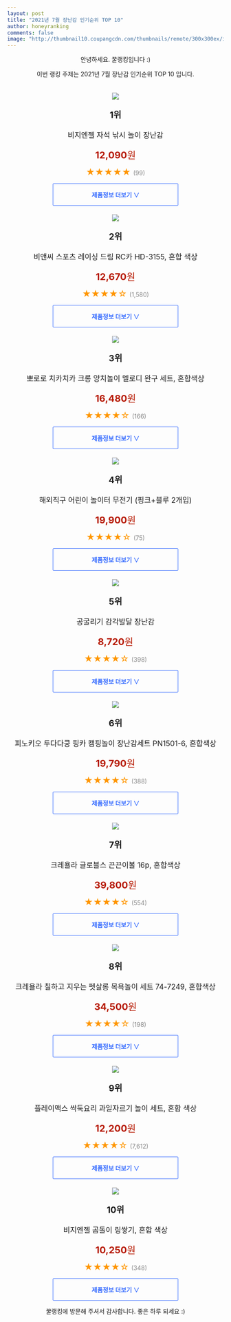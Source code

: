 ```yaml
--- 
layout: post 
title: "2021년 7월 장난감 인기순위 TOP 10" 
author: honeyranking 
comments: false 
image: "http://thumbnail10.coupangcdn.com/thumbnails/remote/300x300ex/image/retail/images/96282736564533-42c354e0-20b6-495d-b3aa-cf43f622cbc5.jpg" 
--- 
```

<p style="text-align: center;">안녕하세요. 꿀랭킹입니다 :)</p> <p style="text-align: center;">이번 랭킹 주제는 2021년 7월 장난감 인기순위 TOP 10 입니다.</p><center><img src="http://thumbnail10.coupangcdn.com/thumbnails/remote/300x300ex/image/retail/images/96282736564533-42c354e0-20b6-495d-b3aa-cf43f622cbc5.jpg" style="margin-top:20px" /></center> <p style="text-align: center; font-size: 20px"><b>1위</b></p> <p style="text-align: center; font-size: 17px">비지엔젤 자석 낚시 놀이 장난감</p> <p style="text-align: center;"><span style="color: #b61800; font-size: 22px;"><b>12,090</b>원</span></p> <p style="text-align: center;"><span style="color: #ff9600; font-size: 20px;">★★★★★ </span><span style="color: #878787;">(99)</span></p> <center><a href="https://coupa.ng/b3d1Vy"> <div style="font-size: 14px; display: inline-block; padding: 15px 90px; color: #346aff; border-radius: 2px; border: 1px solid #346aff; cursor: pointer;"><b>제품정보 더보기 &or;</b></div> </a></center><center><img src="http://thumbnail10.coupangcdn.com/thumbnails/remote/300x300ex/image/retail/images/251330929916398-2c6eb0c1-bab4-49c4-8d73-1b4e27de5eda.jpg" style="margin-top:20px" /></center> <p style="text-align: center; font-size: 20px"><b>2위</b></p> <p style="text-align: center; font-size: 17px">비앤씨 스포츠 레이싱 드림 RC카 HD-3155, 혼합 색상</p> <p style="text-align: center;"><span style="color: #b61800; font-size: 22px;"><b>12,670</b>원</span></p> <p style="text-align: center;"><span style="color: #ff9600; font-size: 20px;">★★★★☆ </span><span style="color: #878787;">(1,580)</span></p> <center><a href="https://coupa.ng/b3d1VA"> <div style="font-size: 14px; display: inline-block; padding: 15px 90px; color: #346aff; border-radius: 2px; border: 1px solid #346aff; cursor: pointer;"><b>제품정보 더보기 &or;</b></div> </a></center><center><img src="http://thumbnail7.coupangcdn.com/thumbnails/remote/300x300ex/image/retail/images/2020/04/14/14/7/c888c580-e464-453f-a576-c7b8825fdaf5.jpg" style="margin-top:20px" /></center> <p style="text-align: center; font-size: 20px"><b>3위</b></p> <p style="text-align: center; font-size: 17px">뽀로로 치카치카 크롱 양치놀이 멜로디 완구 세트, 혼합색상</p> <p style="text-align: center;"><span style="color: #b61800; font-size: 22px;"><b>16,480</b>원</span></p> <p style="text-align: center;"><span style="color: #ff9600; font-size: 20px;">★★★★☆ </span><span style="color: #878787;">(166)</span></p> <center><a href=""> <div style="font-size: 14px; display: inline-block; padding: 15px 90px; color: #346aff; border-radius: 2px; border: 1px solid #346aff; cursor: pointer;"><b>제품정보 더보기 &or;</b></div> </a></center><center><img src="http://thumbnail10.coupangcdn.com/thumbnails/remote/300x300ex/image/vendor_inventory/b1e5/6bd6c3b88d8a6ef20801422aa9c2c133a552b0a5baee512eba69e036dd95.jpg" style="margin-top:20px" /></center> <p style="text-align: center; font-size: 20px"><b>4위</b></p> <p style="text-align: center; font-size: 17px">해외직구 어린이 놀이터 무전기 (핑크+블루 2개입)</p> <p style="text-align: center;"><span style="color: #b61800; font-size: 22px;"><b>19,900</b>원</span></p> <p style="text-align: center;"><span style="color: #ff9600; font-size: 20px;">★★★★☆ </span><span style="color: #878787;">(75)</span></p> <center><a href="https://coupa.ng/b3d1VB"> <div style="font-size: 14px; display: inline-block; padding: 15px 90px; color: #346aff; border-radius: 2px; border: 1px solid #346aff; cursor: pointer;"><b>제품정보 더보기 &or;</b></div> </a></center><center><img src="http://thumbnail10.coupangcdn.com/thumbnails/remote/300x300ex/image/retail/images/251218394938056-6c553bd9-8794-4527-bede-abaa62fd509b.png" style="margin-top:20px" /></center> <p style="text-align: center; font-size: 20px"><b>5위</b></p> <p style="text-align: center; font-size: 17px">공굴리기 감각발달 장난감</p> <p style="text-align: center;"><span style="color: #b61800; font-size: 22px;"><b>8,720</b>원</span></p> <p style="text-align: center;"><span style="color: #ff9600; font-size: 20px;">★★★★☆ </span><span style="color: #878787;">(398)</span></p> <center><a href="https://coupa.ng/b3d1VD"> <div style="font-size: 14px; display: inline-block; padding: 15px 90px; color: #346aff; border-radius: 2px; border: 1px solid #346aff; cursor: pointer;"><b>제품정보 더보기 &or;</b></div> </a></center><center><img src="http://thumbnail9.coupangcdn.com/thumbnails/remote/300x300ex/image/product/image/vendoritem/2016/12/06/3033164937/3ca4ff29-c273-41ad-87c6-79215e82b98a.jpg" style="margin-top:20px" /></center> <p style="text-align: center; font-size: 20px"><b>6위</b></p> <p style="text-align: center; font-size: 17px">피노키오 두다다쿵 핑카 캠핑놀이 장난감세트 PN1501-6, 혼합색상</p> <p style="text-align: center;"><span style="color: #b61800; font-size: 22px;"><b>19,790</b>원</span></p> <p style="text-align: center;"><span style="color: #ff9600; font-size: 20px;">★★★★☆ </span><span style="color: #878787;">(388)</span></p> <center><a href="https://coupa.ng/b3d1VE"> <div style="font-size: 14px; display: inline-block; padding: 15px 90px; color: #346aff; border-radius: 2px; border: 1px solid #346aff; cursor: pointer;"><b>제품정보 더보기 &or;</b></div> </a></center><center><img src="http://thumbnail8.coupangcdn.com/thumbnails/remote/300x300ex/image/retail/images/2021/03/17/16/6/e39023ba-6ff0-4be7-bcf8-c54dc1bd4754.jpg" style="margin-top:20px" /></center> <p style="text-align: center; font-size: 20px"><b>7위</b></p> <p style="text-align: center; font-size: 17px">크레욜라 글로블스 끈끈이볼 16p, 혼합색상</p> <p style="text-align: center;"><span style="color: #b61800; font-size: 22px;"><b>39,800</b>원</span></p> <p style="text-align: center;"><span style="color: #ff9600; font-size: 20px;">★★★★☆ </span><span style="color: #878787;">(554)</span></p> <center><a href="https://coupa.ng/b3d1VG"> <div style="font-size: 14px; display: inline-block; padding: 15px 90px; color: #346aff; border-radius: 2px; border: 1px solid #346aff; cursor: pointer;"><b>제품정보 더보기 &or;</b></div> </a></center><center><img src="http://thumbnail10.coupangcdn.com/thumbnails/remote/300x300ex/image/retail/images/416757974820765-ceeb6e60-b4fe-4a85-af99-a243eb9aa6ea.jpg" style="margin-top:20px" /></center> <p style="text-align: center; font-size: 20px"><b>8위</b></p> <p style="text-align: center; font-size: 17px">크레욜라 칠하고 지우는 펫살롱 목욕놀이 세트 74-7249, 혼합색상</p> <p style="text-align: center;"><span style="color: #b61800; font-size: 22px;"><b>34,500</b>원</span></p> <p style="text-align: center;"><span style="color: #ff9600; font-size: 20px;">★★★★☆ </span><span style="color: #878787;">(198)</span></p> <center><a href="https://coupa.ng/b3d1VI"> <div style="font-size: 14px; display: inline-block; padding: 15px 90px; color: #346aff; border-radius: 2px; border: 1px solid #346aff; cursor: pointer;"><b>제품정보 더보기 &or;</b></div> </a></center><center><img src="http://thumbnail7.coupangcdn.com/thumbnails/remote/300x300ex/image/retail/images/16699769534936-1e6f2577-524c-4f8d-8d65-4f57455fa305.jpg" style="margin-top:20px" /></center> <p style="text-align: center; font-size: 20px"><b>9위</b></p> <p style="text-align: center; font-size: 17px">플레이맥스 싹둑요리 과일자르기 놀이 세트, 혼합 색상</p> <p style="text-align: center;"><span style="color: #b61800; font-size: 22px;"><b>12,200</b>원</span></p> <p style="text-align: center;"><span style="color: #ff9600; font-size: 20px;">★★★★☆ </span><span style="color: #878787;">(7,612)</span></p> <center><a href="https://coupa.ng/b3d1VJ"> <div style="font-size: 14px; display: inline-block; padding: 15px 90px; color: #346aff; border-radius: 2px; border: 1px solid #346aff; cursor: pointer;"><b>제품정보 더보기 &or;</b></div> </a></center><center><img src="http://thumbnail6.coupangcdn.com/thumbnails/remote/300x300ex/image/retail/images/253946922108857-67d4a4c3-688e-4002-9537-50756f1bf89b.jpg" style="margin-top:20px" /></center> <p style="text-align: center; font-size: 20px"><b>10위</b></p> <p style="text-align: center; font-size: 17px">비지엔젤 곰돌이 링쌓기, 혼합 색상</p> <p style="text-align: center;"><span style="color: #b61800; font-size: 22px;"><b>10,250</b>원</span></p> <p style="text-align: center;"><span style="color: #ff9600; font-size: 20px;">★★★★☆ </span><span style="color: #878787;">(348)</span></p> <center><a href="https://coupa.ng/b3d1VK"> <div style="font-size: 14px; display: inline-block; padding: 15px 90px; color: #346aff; border-radius: 2px; border: 1px solid #346aff; cursor: pointer;"><b>제품정보 더보기 &or;</b></div> </a></center> <p style="text-align: center;">꿀랭킹에 방문해 주셔서 감사합니다. 좋은 하루 되세요 :)</p>
